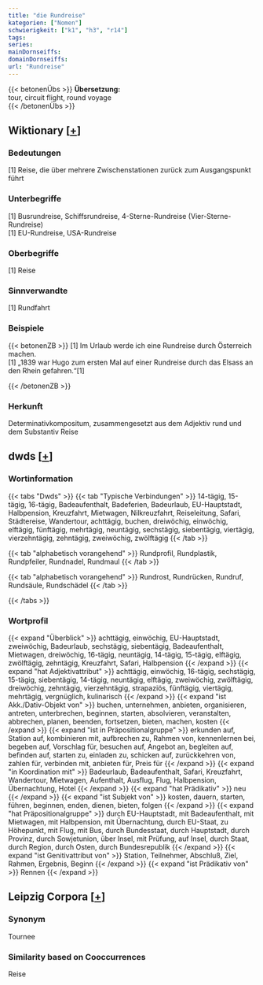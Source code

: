 ```yaml
---
title: "die Rundreise"
kategorien: ["Nomen"]
schwierigkeit: ["k1", "h3", "r14"]
tags:
series:
mainDornseiffs:
domainDornseiffs:
url: "Rundreise"
---
```


{{< betonenÜbs >}}
**Übersetzung:**  
tour, circuit flight, round voyage  
{{< /betonenÜbs >}}

## Wiktionary [[+](https://de.wiktionary.org/wiki/Rundreise)]

### Bedeutungen
[1] Reise, die über mehrere Zwischenstationen zurück zum Ausgangspunkt führt  

### Unterbegriffe
[1] Busrundreise, Schiffsrundreise, 4-Sterne-Rundreise (Vier-Sterne-Rundreise)  
[1] EU-Rundreise, USA-Rundreise  

### Oberbegriffe
[1] Reise  

### Sinnverwandte
[1] Rundfahrt  

### Beispiele
{{< betonenZB >}}
[1] Im Urlaub werde ich eine Rundreise durch Österreich machen.  
[1] „1839 war Hugo zum ersten Mal auf einer Rundreise durch das Elsass an den Rhein gefahren.“[1]  

{{< /betonenZB >}}
### Herkunft
Determinativkompositum, zusammengesetzt aus dem Adjektiv rund und dem Substantiv Reise  



## dwds [[+](https://www.dwds.de/wb/Rundreise)]

### Wortinformation
{{< tabs "Dwds" >}}
{{< tab "Typische Verbindungen" >}}
14-tägig, 15-tägig, 16-tägig, Badeaufenthalt, Badeferien, Badeurlaub, EU-Hauptstadt, Halbpension, Kreuzfahrt, Mietwagen, Nilkreuzfahrt, Reiseleitung, Safari, Städtereise, Wandertour, achttägig, buchen, dreiwöchig, einwöchig, elftägig, fünftägig, mehrtägig, neuntägig, sechstägig, siebentägig, viertägig, vierzehntägig, zehntägig, zweiwöchig, zwölftägig
{{< /tab >}}

{{< tab "alphabetisch vorangehend" >}}
Rundprofil, Rundplastik, Rundpfeiler, Rundnadel, Rundmaul
{{< /tab >}}

{{< tab "alphabetisch vorangehend" >}}
Rundrost, Rundrücken, Rundruf, Rundsäule, Rundschädel
{{< /tab >}}

{{< /tabs >}}

### Wortprofil
{{< expand "Überblick" >}} achttägig, einwöchig, EU-Hauptstadt, zweiwöchig, Badeurlaub, sechstägig, siebentägig, Badeaufenthalt, Mietwagen, dreiwöchig, 16-tägig, neuntägig, 14-tägig, 15-tägig, elftägig, zwölftägig, zehntägig, Kreuzfahrt, Safari, Halbpension {{< /expand >}}
{{< expand "hat Adjektivattribut" >}} achttägig, einwöchig, 16-tägig, sechstägig, 15-tägig, siebentägig, 14-tägig, neuntägig, elftägig, zweiwöchig, zwölftägig, dreiwöchig, zehntägig, vierzehntägig, strapaziös, fünftägig, viertägig, mehrtägig, vergnüglich, kulinarisch {{< /expand >}}
{{< expand "ist Akk./Dativ-Objekt von" >}} buchen, unternehmen, anbieten, organisieren, antreten, unterbrechen, beginnen, starten, absolvieren, veranstalten, abbrechen, planen, beenden, fortsetzen, bieten, machen, kosten {{< /expand >}}
{{< expand "ist in Präpositionalgruppe" >}} erkunden auf, Station auf, kombinieren mit, aufbrechen zu, Rahmen von, kennenlernen bei, begeben auf, Vorschlag für, besuchen auf, Angebot an, begleiten auf, befinden auf, starten zu, einladen zu, schicken auf, zurückkehren von, zahlen für, verbinden mit, anbieten für, Preis für {{< /expand >}}
{{< expand "in Koordination mit" >}} Badeurlaub, Badeaufenthalt, Safari, Kreuzfahrt, Wandertour, Mietwagen, Aufenthalt, Ausflug, Flug, Halbpension, Übernachtung, Hotel {{< /expand >}}
{{< expand "hat Prädikativ" >}} neu {{< /expand >}}
{{< expand "ist Subjekt von" >}} kosten, dauern, starten, führen, beginnen, enden, dienen, bieten, folgen {{< /expand >}}
{{< expand "hat Präpositionalgruppe" >}} durch EU-Hauptstadt, mit Badeaufenthalt, mit Mietwagen, mit Halbpension, mit Übernachtung, durch EU-Staat, zu Höhepunkt, mit Flug, mit Bus, durch Bundesstaat, durch Hauptstadt, durch Provinz, durch Sowjetunion, über Insel, mit Prüfung, auf Insel, durch Staat, durch Region, durch Osten, durch Bundesrepublik {{< /expand >}}
{{< expand "ist Genitivattribut von" >}} Station, Teilnehmer, Abschluß, Ziel, Rahmen, Ergebnis, Beginn {{< /expand >}}
{{< expand "ist Prädikativ von" >}} Rennen {{< /expand >}}

## Leipzig Corpora [[+](https://corpora.uni-leipzig.de/en/res?word=Rundreise&corpusId=deu_newscrawl-public_2018)]


### Synonym
Tournee


### Similarity based on Cooccurrences
Reise

